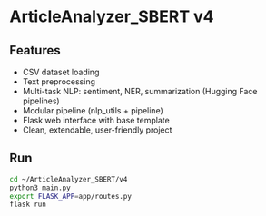 # ArticleAnalyzer_SBERT v4

## Features
- CSV dataset loading
- Text preprocessing
- Multi-task NLP: sentiment, NER, summarization (Hugging Face pipelines)
- Modular pipeline (nlp_utils + pipeline)
- Flask web interface with base template
- Clean, extendable, user-friendly project

## Run
```bash
cd ~/ArticleAnalyzer_SBERT/v4
python3 main.py
export FLASK_APP=app/routes.py
flask run

```
